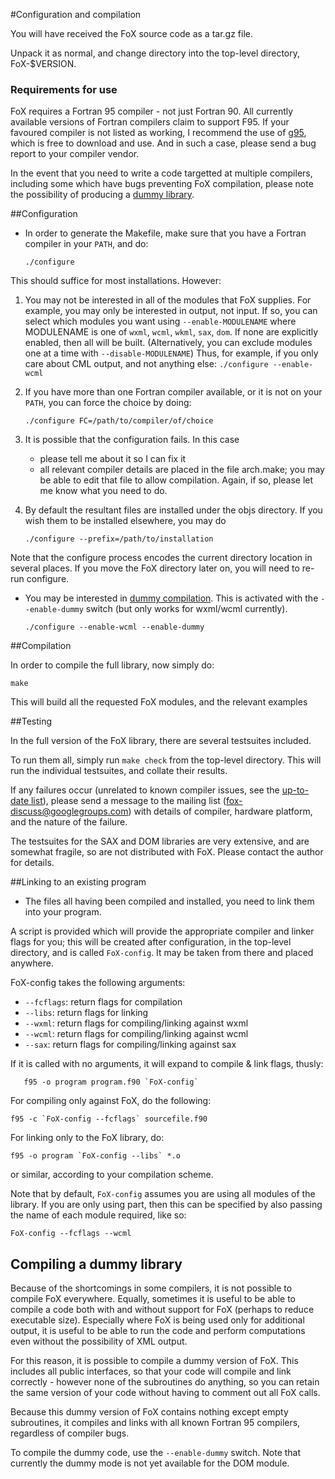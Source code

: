 #Configuration and compilation

You will have received the FoX source code as a tar.gz file.

Unpack it as normal, and change directory into the top-level directory, FoX-$VERSION.

### Requirements for use

FoX requires a Fortran 95 compiler - not just Fortran 90. All currently available versions of Fortran compilers claim to support F95. If your favoured compiler is not listed as working, I recommend the use of [g95](www.g95.org), which is free to download and use. And in such a case, please send a bug report to your compiler vendor.

In the event that you need to write a code targetted at multiple compilers, including some which have bugs preventing FoX compilation, please note the possibility of producing a [dummy library](#dummy_library).

##Configuration

* In order to generate the Makefile, make sure that you have a Fortran compiler in your `PATH`, and do:

    `./configure`

This should suffice for most installations. However:

1. You may not be interested in all of the modules that FoX supplies. For example, you may only be interested in output, not input. If so, you can select which modules you want using `--enable-MODULENAME` where MODULENAME is one of `wxml`, `wcml`, `wkml`, `sax`, `dom`. If none are explicitly enabled, then all will be built. (Alternatively, you can exclude modules one at a time with `--disable-MODULENAME`) Thus, for example, if you only care about CML output, and not anything else: `./configure --enable-wcml`

2. If you have more than one Fortran compiler available, or it is not on your `PATH`, you can force the choice by doing:

   `./configure FC=/path/to/compiler/of/choice`

3. It is possible that the configuration fails. In this case
	* please tell me about it so I can fix it
  	* all relevant compiler details are placed in the file arch.make; you may be able to edit that file to allow compilation. Again, if so, please let me know what you need to do.

4. By default the resultant files are installed under the objs directory. If you wish them to be installed elsewhere, you may do

    `./configure --prefix=/path/to/installation`

Note that the configure process encodes the current directory location in several
places.  If you move the FoX directory later on, you will need to re-run configure.

* You may be interested in [dummy compilation](#dummy_library). This is activated with the `--enable-dummy` switch (but only works for wxml/wcml currently).

    `./configure --enable-wcml --enable-dummy`

##Compilation

In order to compile the full library, now simply do:

    make

This will build all the requested FoX modules, and the relevant examples

##Testing

In the full version of the FoX library, there are several testsuites included.

To run them all, simply run `make check` from the top-level directory. This will run the individual testsuites, and collate their results.

If any failures occur (unrelated to known compiler issues, see the [up-to-date list](http://github.com/andreww/fox/issues)), please send a message to the mailing list (<fox-discuss@googlegroups.com>) with details of compiler, hardware platform, and the nature of the failure.

The testsuites for the SAX and DOM libraries are very extensive, and are somewhat fragile, so are not distributed with FoX. Please contact the author for details.

##Linking to an existing program

* The files all having been compiled and installed, you need to link them into your program.

A script is provided which will provide the appropriate compiler and linker flags for you; this will be created after configuration, in the top-level directory, and is called `FoX-config`. It may be taken from there and placed anywhere.

FoX-config takes the following arguments:

* `--fcflags`: return flags for compilation
* `--libs`: return flags for linking
* `--wxml`: return flags for compiling/linking against wxml
* `--wcml`: return flags for compiling/linking against wcml
* `--sax`: return flags for compiling/linking against sax

If it is called with no arguments, it will expand to compile & link flags, thusly:

       f95 -o program program.f90 `FoX-config`

For compiling only against FoX, do the following:

 	f95 -c `FoX-config --fcflags` sourcefile.f90

For linking only to the FoX library, do:

  	f95 -o program `FoX-config --libs` *.o

or similar, according to your compilation scheme. 

Note that by default, `FoX-config` assumes you are using all modules of the library. If you are only using part, then this can be specified by also passing the name of each module required, like so:

	FoX-config --fcflags --wcml

## Compiling a dummy library

<a name="dummy_library"/>

Because of the shortcomings in some compilers, it is not possible to compile FoX everywhere. Equally, sometimes it is useful to be able to compile a code both with and without support for FoX (perhaps to reduce executable size). Especially where FoX is being used only for additional output, it is useful to be able to run the code and perform computations even without the possibility of XML output.

For this reason, it is possible to compile a dummy version of FoX. This includes all public interfaces, so that your code will compile and link correctly - however none of the subroutines do anything, so you can retain the same version of your code without having to comment out all FoX calls.

Because this dummy version of FoX contains nothing except empty subroutines, it compiles and links with all known Fortran 95 compilers, regardless of compiler bugs.

To compile the dummy code, use the `--enable-dummy` switch. Note that currently the dummy mode is not yet available for the DOM module.
